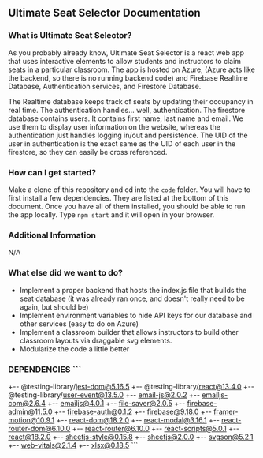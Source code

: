 ## Ultimate Seat Selector Documentation

### What is Ultimate Seat Selector?

As you probably already know, Ultimate Seat Selector is a react web app that uses interactive elements
to allow students and instructors to claim seats in a particular classroom. The app is hosted on Azure,
(Azure acts like the backend, so there is no running backend code) and Firebase Realtime Database,
Authentication services, and Firestore Database.

The Realtime database keeps track of seats by updating their occupancy in real time. The authentication
handles... well, authentication. The firestore database contains users. It contains first name, last name
and email. We use them to display user information on the website, whereas the authentication just handles
logging in/out and persistence. The UID of the user in authentication is the exact same as the UID of each
user in the firestore, so they can easily be cross referenced.

### How can I get started?

Make a clone of this repository and cd into the `code` folder. You will have to first install a few
dependencies. They are listed at the bottom of this document. Once you have all of them installed,
you should be able to run the app locally. Type `npm start` and it will open in your browser.

### Additional Information

N/A

### What else did we want to do?

- Implement a proper backend that hosts the index.js file that builds the seat database (it was
  already ran once, and doesn't really need to be again, but should be)
- Implement environment variables to hide API keys for our database and other services (easy to do on Azure)
- Implement a classroom builder that allows instructors to build other classroom layouts via 
  draggable svg elements.
- Modularize the code a little better

### DEPENDENCIES ```
+-- @testing-library/jest-dom@5.16.5
+-- @testing-library/react@13.4.0
+-- @testing-library/user-event@13.5.0
+-- email-js@2.0.2
+-- emailjs-com@2.6.4
+-- emailjs@4.0.1
+-- file-saver@2.0.5
+-- firebase-admin@11.5.0
+-- firebase-auth@0.1.2
+-- firebase@9.18.0
+-- framer-motion@10.9.1
+-- react-dom@18.2.0
+-- react-modal@3.16.1
+-- react-router-dom@6.10.0
+-- react-router@6.10.0
+-- react-scripts@5.0.1
+-- react@18.2.0
+-- sheetjs-style@0.15.8
+-- sheetjs@2.0.0
+-- svgson@5.2.1
+-- web-vitals@2.1.4
+-- xlsx@0.18.5 ```
